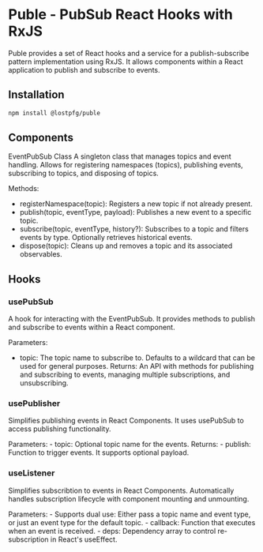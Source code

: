 # Puble - PubSub React Hooks with RxJS

Puble provides a set of React hooks and a service for a publish-subscribe pattern implementation using RxJS. It allows components within a React application to publish and subscribe to events.

## Installation
```bash
npm install @lostpfg/puble
```

## Components
EventPubSub Class
A singleton class that manages topics and event handling. Allows for registering namespaces (topics), publishing events, subscribing to topics, and disposing of topics.

Methods:
- registerNamespace(topic): Registers a new topic if not already present.
- publish(topic, eventType, payload): Publishes a new event to a specific topic.
- subscribe(topic, eventType, history?): Subscribes to a topic and filters events by type. Optionally retrieves historical events.
- dispose(topic): Cleans up and removes a topic and its associated observables.

## Hooks

### usePubSub
A  hook for interacting with the EventPubSub. It provides methods to publish and subscribe to events within a React component.

Parameters:
- topic: The topic name to subscribe to. Defaults to a wildcard that can be used for general purposes.
Returns:
An API with methods for publishing and subscribing to events, managing multiple subscriptions, and unsubscribing.

### usePublisher
Simplifies publishing events in React Components. It uses usePubSub to access publishing functionality.

Parameters:
    - topic: Optional topic name for the events.
Returns:
    - publish: Function to trigger events. It supports optional payload.

###  useListener
Simplifies subscribtion to events in React Components. Automatically handles subscription lifecycle with component mounting and unmounting.

Parameters:
    - Supports dual use: Either pass a topic name and event type, or just an event type for the default topic.
    - callback: Function that executes when an event is received.
    - deps: Dependency array to control re-subscription in React's useEffect.